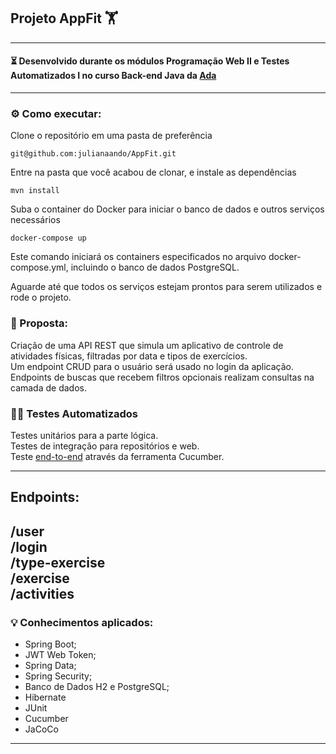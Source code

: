 ## Projeto AppFit 🏋️

---
#### ⏳ Desenvolvido durante os módulos Programação Web II e Testes Automatizados I no curso Back-end Java da [Ada](https://ada.tech/)

---
### ⚙️ Como executar:
Clone o repositório em uma pasta de preferência
```
git@github.com:julianaando/AppFit.git
```
Entre na pasta que você acabou de clonar, e instale as dependências
```
mvn install
```

Suba o container do Docker para iniciar o banco de dados e outros serviços necessários
```
docker-compose up
```
Este comando iniciará os containers especificados no arquivo docker-compose.yml, incluindo o banco de dados PostgreSQL.

Aguarde até que todos os serviços estejam prontos para serem utilizados e rode o projeto.

### 📝 Proposta:
Criação de uma API REST que simula um aplicativo de controle de atividades físicas, filtradas por data e tipos de exercícios.<br>
Um endpoint CRUD para o usuário será usado no login da aplicação.<br>
Endpoints de buscas que recebem filtros opcionais realizam consultas na camada de dados.<br>

### :woman_technologist: Testes Automatizados
Testes unitários para a parte lógica.<br>
Testes de integração para repositórios e web.<br>
Teste [end-to-end](https://github.com/julianaando/Appfit-tests) através da ferramenta Cucumber.<br>

----

## Endpoints:
/user<br>
/login<br>
/type-exercise<br>
/exercise<br>
/activities<br>
----
### 💡 Conhecimentos aplicados:

- Spring Boot;
- JWT Web Token;
- Spring Data;
- Spring Security;
- Banco de Dados H2 e PostgreSQL;
- Hibernate
- JUnit
- Cucumber
- JaCoCo
---
